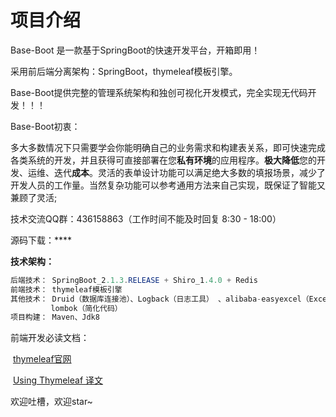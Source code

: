 # 项目介绍

Base-Boot 是一款基于SpringBoot的快速开发平台，开箱即用！

采用前后端分离架构：SpringBoot，thymeleaf模板引擎。

Base-Boot提供完整的管理系统架构和独创可视化开发模式，完全实现无代码开发！！！

Base-Boot初衷：

​	多大多数情况下只需要学会你能明确自己的业务需求和构建表关系，即可快速完成各类系统的开发，并且获得可直接部署在您**私有环境**的应用程序。**极大降低**您的开发、运维、迭代**成本**。灵活的表单设计功能可以满足绝大多数的填报场景，减少了开发人员的工作量。当然复杂功能可以参考通用方法来自己实现，既保证了智能又兼顾了灵活;


技术交流QQ群：436158863（工作时间不能及时回复 8:30 - 18:00）

源码下载：****

**技术架构：**

```java
后端技术： SpringBoot_2.1.3.RELEASE + Shiro_1.4.0 + Redis 
前端技术： thymeleaf模板引擎
其他技术： Druid（数据库连接池）、Logback（日志工具） 、alibaba-easyexcel（Excel工具）、
    	 lombok（简化代码）
项目构建： Maven、Jdk8
```



前端开发必读文档：

​    [thymeleaf官网](https://www.thymeleaf.org)

​	[Using Thymeleaf 译文](https://raledong.gitbooks.io/using-thymeleaf/content/Chapter1/section1.1.html)

欢迎吐槽，欢迎star~
